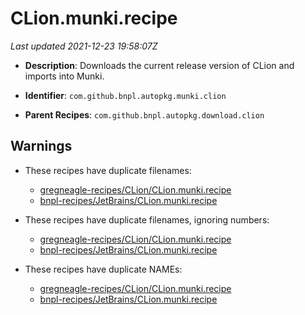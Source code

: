 # CLion.munki.recipe

_Last updated 2021-12-23 19:58:07Z_

- **Description**: Downloads the current release version of CLion and imports into Munki.

- **Identifier**: `com.github.bnpl.autopkg.munki.clion`

- **Parent Recipes**: `com.github.bnpl.autopkg.download.clion`

## Warnings

- These recipes have duplicate filenames:
    - [gregneagle-recipes/CLion/CLion.munki.recipe](/autopkg-dupe-tracker/gregneagle-recipes/CLion/CLion.munki.recipe)
    - [bnpl-recipes/JetBrains/CLion.munki.recipe](/autopkg-dupe-tracker/bnpl-recipes/JetBrains/CLion.munki.recipe)

- These recipes have duplicate filenames, ignoring numbers:
    - [gregneagle-recipes/CLion/CLion.munki.recipe](/autopkg-dupe-tracker/gregneagle-recipes/CLion/CLion.munki.recipe)
    - [bnpl-recipes/JetBrains/CLion.munki.recipe](/autopkg-dupe-tracker/bnpl-recipes/JetBrains/CLion.munki.recipe)

- These recipes have duplicate NAMEs:
    - [gregneagle-recipes/CLion/CLion.munki.recipe](/autopkg-dupe-tracker/gregneagle-recipes/CLion/CLion.munki.recipe)
    - [bnpl-recipes/JetBrains/CLion.munki.recipe](/autopkg-dupe-tracker/bnpl-recipes/JetBrains/CLion.munki.recipe)